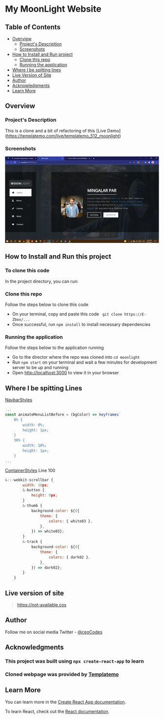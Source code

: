 # My MoonLight Website

## Table of Contents

-   [Overview](#overview)
    -   [Project's Description](#project-description)
    -   [Screenshots](#screenshot)
-   [How to Install and Run project](#how-to-install-and-this-project)
    -   [Clone this repo](#to-clone-this-repo)
    -   [Running the application](#running-the-application)
-   [Where I be spitting lines](#where-i-be-spitting-lines)
-   [Live Version of Site](#live-version-of-site)
-   [Author](#author)
-   [Acknowledgments](#acknowledgements)
-   [Learn More](#learn-more)

## Overview

### Project's Description

This is a clone and a bit of refactoring of this [Live Demo] (https://templatemo.com/live/templatemo_512_moonlight)

### Screenshots

![Inside the project](./public/screenshots/01.png)

## How to Install and Run this project

### To clone this code

In the project directory, you can run:

### Clone this repo

Follow the steps below to clone this code

-   On your terminal, copy and paste this code ` git clone https://E-Zbox/...`
-   Once successful, run `npm install` to install necessary dependencies

### Running the application

Follow the steps below to the application running

-   Go to the director where the repo was cloned into `cd moonlight`
-   Run `npm start` on your terminal and wait a few minutes for development server to be up and running
-   Open [http://localhost:3000](http://localhost:3000) to view it in your browser

## Where I be spitting Lines

[NavbarStyles](./src/components/Styles/Navbar/index.jsx)

```js
...
const animateMenuListBefore = (bgColor) => keyframes`
    0% {
        width: 0%;
        height: 1px;
    }
    30% {
        width: 10%;
        height: 1px;
    }
...
```

[ContainerStyles](./src/components/Styles/Other/Container.jsx)
Line 100

```js
&::-webkit-scrollbar {
        width: 10px;
        &-button {
            height: 0px;
        }
        &-thumb {
            background-color: ${({
                theme: {
                    colors: { white03 },
                },
            }) => white03};
        }
        &-track {
            background-color: ${({
                theme: {
                    colors: { dark02 },
                },
            }) => dark02};
        }
    }
```

## Live version of site

> https://not-available.cos

## Author

Follow me on social media
Twitter - [@ceoCodes](https://www.twitter.com/ceocodes)

## Acknowledgments

### This project was built using `npx create-react-app` to learn

### Cloned webpage was provided by [Templatemo](https://templatemo.com/)

## Learn More

You can learn more in the [Create React App documentation](https://facebook.github.io/create-react-app/docs/getting-started).

To learn React, check out the [React documentation](https://reactjs.org/).
